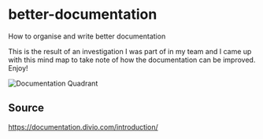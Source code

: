 # better-documentation
How to organise and write better documentation

This is the result of an investigation I was part of in my team and I came up with this mind map to take note of how the documentation can be improved. Enjoy!

![Documentation Quadrant](https://user-images.githubusercontent.com/668906/165975637-db31afc6-f3ab-4c2d-b771-10b8f0f9f6fc.jpg)


## Source

https://documentation.divio.com/introduction/
